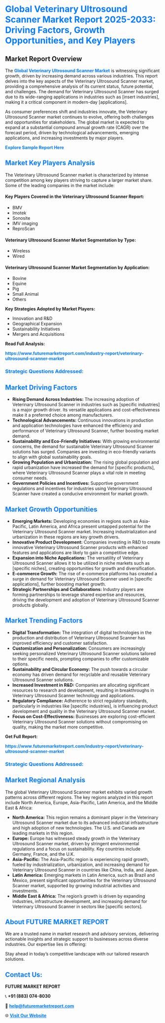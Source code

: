 <h1 style="color: #007BFF;">Global Veterinary Ultrosound Scanner Market Report 2025-2033: Driving Factors, Growth Opportunities, and Key Players</h1>

<section id="overview">
<h2>Market Report Overview</h2>
<p>The <a href="https://www.futuremarketreport.com/industry-report/veterinary-ultrosound-scanner-market" style="color: #007BFF; text-decoration: none;"><strong>Global Veterinary Ultrosound Scanner Market</strong></a> is witnessing significant growth, driven by increasing demand across various industries. This report delves into the key aspects of the Veterinary Ultrosound Scanner market, providing a comprehensive analysis of its current status, future potential, and challenges. The demand for Veterinary Ultrosound Scanner has surged due to its wide-ranging applications in industries such as [insert industries], making it a critical component in modern-day [applications].</p>
<p>As consumer preferences shift and industries innovate, the Veterinary Ultrosound Scanner market continues to evolve, offering both challenges and opportunities for stakeholders. The global market is expected to expand at a substantial compound annual growth rate (CAGR) over the forecast period, driven by technological advancements, emerging applications, and increasing investments by major players.</p>
</section>

<section id="overview">
<p><a href="https://www.futuremarketreport.com/request-sample/reportId=79169" style="color: #007BFF; text-decoration: none;"><strong>Explore Sample Report Here</strong></a></p>
</section>

<section id="key-players">
<h2 style="color: #007BFF;">Market Key Players Analysis</h2>
<p>The Veterinary Ultrosound Scanner market is characterized by intense competition among key players striving to capture a larger market share. Some of the leading companies in the market include:</p>
<h4>Key Players Covered in the Veterinary Ultrosound Scanner Report:</h4>
<ul><li>BMV</li><li>Imotek</li><li>Sonosite</li><li>IMV imaging</li><li>ReproScan</li></ul>
<h4>Veterinary Ultrosound Scanner Market Segmentation by Type:</h4>
<ul><li>Wireless</li><li>Wired</li></ul>

<h4>Veterinary Ultrosound Scanner Market Segmentation by Application:</h4>
<ul><li>Bovine</li><li>Equine</li><li>Pig</li><li>Small Animal</li><li>Others</li></ul>
<p><strong>Key Strategies Adopted by Market Players:</strong></p>
<ul>
<li>Innovation and R&D</li>
<li>Geographical Expansion</li>
<li>Sustainability Initiatives</li>
<li>Mergers and Acquisitions</li>
</ul>
</section>

<section>
<p><strong>Read Full Analysis: </strong></p><a href="https://www.futuremarketreport.com/industry-report/veterinary-ultrosound-scanner-market" style="color: #007BFF; text-decoration: none;"><strong>https://www.futuremarketreport.com/industry-report/veterinary-ultrosound-scanner-market</strong></a>
<h3 style="color: #007BFF;">Strategic Questions Addressed:</h3>
</section>

<section id="driving-factors">
<h2 style="color: #007BFF;">Market Driving Factors</h2>
<ul>
<li><strong>Rising Demand Across Industries:</strong> The increasing adoption of Veterinary Ultrosound Scanner in industries such as [specific industries] is a major growth driver. Its versatile applications and cost-effectiveness make it a preferred choice among manufacturers.</li>
<li><strong>Technological Advancements:</strong> Continuous innovations in production and application technologies have enhanced the efficiency and performance of Veterinary Ultrosound Scanner, further boosting market demand.</li>
<li><strong>Sustainability and Eco-Friendly Initiatives:</strong> With growing environmental concerns, the demand for sustainable Veterinary Ultrosound Scanner solutions has surged. Companies are investing in eco-friendly variants to align with global sustainability goals.</li>
<li><strong>Growing Population and Urbanization:</strong> The rising global population and rapid urbanization have increased the demand for [specific products], where Veterinary Ultrosound Scanner plays a vital role in meeting consumer needs.</li>
<li><strong>Government Policies and Incentives:</strong> Supportive government regulations and incentives for industries using Veterinary Ultrosound Scanner have created a conducive environment for market growth.</li>
</ul>
</section>

<section id="growth-opportunities">
<h2 style="color: #007BFF;">Market Growth Opportunities</h2>
<ul>
<li><strong>Emerging Markets:</strong> Developing economies in regions such as Asia-Pacific, Latin America, and Africa present untapped potential for the Veterinary Ultrosound Scanner market. Increasing industrialization and urbanization in these regions are key growth drivers.</li>
<li><strong>Innovative Product Development:</strong> Companies investing in R&D to create innovative Veterinary Ultrosound Scanner products with enhanced features and applications are likely to gain a competitive edge.</li>
<li><strong>Expansion into Niche Applications:</strong> The versatility of Veterinary Ultrosound Scanner allows it to be utilized in niche markets such as [specific niches], creating opportunities for growth and diversification.</li>
<li><strong>E-commerce Growth:</strong> The rise of e-commerce platforms has created a surge in demand for Veterinary Ultrosound Scanner used in [specific applications], further boosting market growth.</li>
<li><strong>Strategic Partnerships and Collaborations:</strong> Industry players are forming partnerships to leverage shared expertise and resources, driving the development and adoption of Veterinary Ultrosound Scanner products globally.</li>
</ul>
</section>

<section id="trending-factors">
<h2 style="color: #007BFF;">Market Trending Factors</h2>
<ul>
<li><strong>Digital Transformation:</strong> The integration of digital technologies in the production and distribution of Veterinary Ultrosound Scanner has improved efficiency and customer satisfaction.</li>
<li><strong>Customization and Personalization:</strong> Consumers are increasingly seeking personalized Veterinary Ultrosound Scanner solutions tailored to their specific needs, prompting companies to offer customizable options.</li>
<li><strong>Sustainability and Circular Economy:</strong> The push towards a circular economy has driven demand for recyclable and reusable Veterinary Ultrosound Scanner solutions.</li>
<li><strong>Increased Investment in R&D:</strong> Companies are allocating significant resources to research and development, resulting in breakthroughs in Veterinary Ultrosound Scanner technology and applications.</li>
<li><strong>Regulatory Compliance:</strong> Adherence to strict regulatory standards, particularly in industries like [specific industries], is influencing product development and quality in the Veterinary Ultrosound Scanner market.</li>
<li><strong>Focus on Cost-Effectiveness:</strong> Businesses are exploring cost-efficient Veterinary Ultrosound Scanner solutions without compromising on quality, making the market more competitive.</li>
</ul>
</section>

<section>
<p><strong>Get Full Report: </strong></p><a href="https://www.futuremarketreport.com/industry-report/veterinary-ultrosound-scanner-market" style="color: #007BFF; text-decoration: none;"><strong>https://www.futuremarketreport.com/industry-report/veterinary-ultrosound-scanner-market</strong></a>
<h3 style="color: #007BFF;">Strategic Questions Addressed:</h3>
</section>


<section id="regional-analysis">
<h2 style="color: #007BFF;">Market Regional Analysis</h2>
<p>The global Veterinary Ultrosound Scanner market exhibits varied growth patterns across different regions. The key regions analyzed in this report include North America, Europe, Asia-Pacific, Latin America, and the Middle East & Africa:</p>
<ul>
<li><strong>North America:</strong> This region remains a dominant player in the Veterinary Ultrosound Scanner market due to its advanced industrial infrastructure and high adoption of new technologies. The U.S. and Canada are leading markets in this region.</li>
<li><strong>Europe:</strong> Europe has witnessed steady growth in the Veterinary Ultrosound Scanner market, driven by stringent environmental regulations and a focus on sustainability. Key countries include Germany, France, and the U.K.</li>
<li><strong>Asia-Pacific:</strong> The Asia-Pacific region is experiencing rapid growth, fueled by industrialization, urbanization, and increasing demand for Veterinary Ultrosound Scanner in countries like China, India, and Japan.</li>
<li><strong>Latin America:</strong> Emerging markets in Latin America, such as Brazil and Mexico, present significant opportunities for the Veterinary Ultrosound Scanner market, supported by growing industrial activities and investments.</li>
<li><strong>Middle East & Africa:</strong> The region’s growth is driven by expanding industries, infrastructure development, and increasing demand for Veterinary Ultrosound Scanner in sectors like [specific sectors].</li>
</ul>
</section>

<footer>
<h2 style="color: #007BFF;">About FUTURE MARKET REPORT</h2>
<p>We are a trusted name in market research and advisory services, delivering actionable insights and strategic support to businesses across diverse industries. Our expertise lies in offering:</p>

<p>Stay ahead in today’s competitive landscape with our tailored research solutions.</p>

<h2 style="color: #007BFF;">Contact Us:</h2>
<p><strong>FUTURE MARKET REPORT</strong></p>
<p>📞 <strong>+91 (883) 074-8030</strong></p>
<p>📧 <strong><a href="mailto:help@futuremarketreport.com" style="color: #007BFF;">help@futuremarketreport.com</a></strong></p>
<p>🌐 <strong><a href="https://www.futuremarketreport.com/" style="color: #007BFF;">Visit Our Website</a></strong></p>
</footer>
